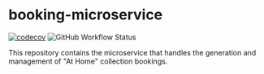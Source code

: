 # booking-microservice
[![codecov](https://codecov.io/gh/SmartWasteCollection/booking-microservice/branch/main/graph/badge.svg?token=956ZL89Z2E)](https://codecov.io/gh/SmartWasteCollection/booking-microservice)
![GitHub Workflow Status](https://img.shields.io/github/workflow/status/SmartWasteCollection/booking-microservice/Delivery%20and%20Deployment)

This repository contains the microservice that handles the generation and management of "At Home" collection bookings.
